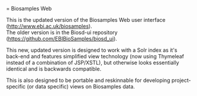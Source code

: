= Biosamples Web

This is the updated version of the Biosamples Web user interface (http://www.ebi.ac.uk/biosamples).  
The older version is in the Biosd-ui repository (https://github.com/EBIBioSamples/biosd_ui).
 
This new, updated version is designed to work with a Solr index as it's back-end and features simplified view technology (now using Thymeleaf instead of a combination of JSP/XSTL), but otherwise looks essentially identical and is backwards compatible.

This is also designed to be portable and reskinnable for developing project-specific (or data specific) views on Biosamples data.